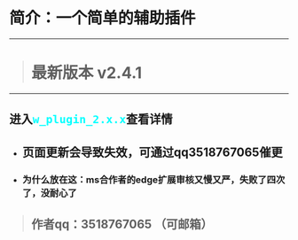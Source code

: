 # 简介：一个简单的辅助插件
-------
> # 最新版本 v2.4.1
-------
## 进入<kbd style="font-size: 20px; color: cyan;">w_plugin_2.x.x</kbd>查看详情
* ## 页面更新会导致失效，可通过qq3518767065催更
* ### 为什么放在这：ms合作者的edge扩展审核又慢又严，失败了四次了，没耐心了
> ## 作者qq：3518767065 （可邮箱）
